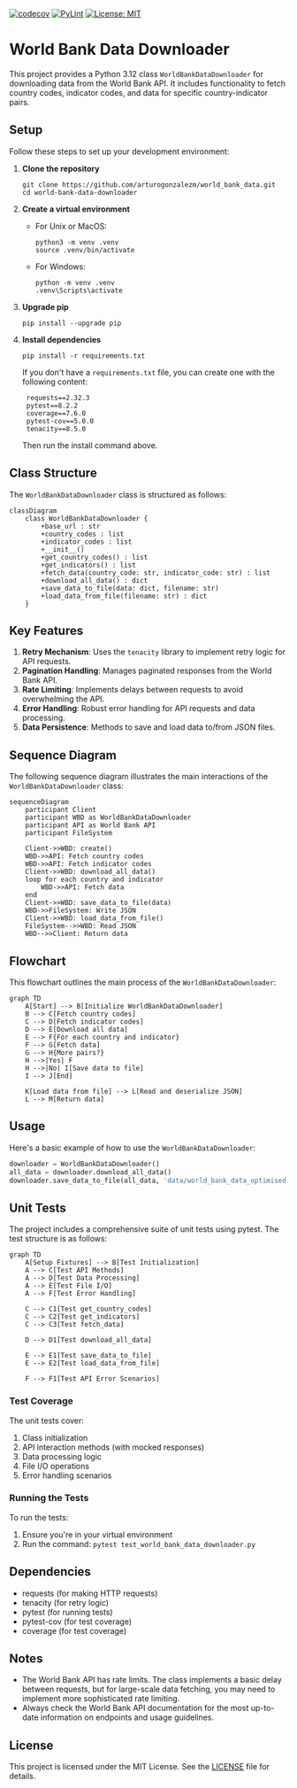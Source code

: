 [![codecov](https://codecov.io/gh/arturogonzalezm/world_bank_data/graph/badge.svg?token=cW9uPbPSUD)](https://codecov.io/gh/arturogonzalezm/world_bank_data)
[![PyLint](https://github.com/arturogonzalezm/world_bank_data/actions/workflows/workflow.yml/badge.svg)](https://github.com/arturogonzalezm/world_bank_data/actions/workflows/workflow.yml)
[![License: MIT](https://img.shields.io/badge/License-MIT-purple.svg)](https://opensource.org/licenses/MIT)

# World Bank Data Downloader

This project provides a Python 3.12 class `WorldBankDataDownloader` for downloading data from the World Bank API. It includes functionality to fetch country codes, indicator codes, and data for specific country-indicator pairs.

## Setup

Follow these steps to set up your development environment:

1. **Clone the repository**
   ```
   git clone https://github.com/arturogonzalezm/world_bank_data.git
   cd world-bank-data-downloader
   ```

2. **Create a virtual environment**
   - For Unix or MacOS:
     ```
     python3 -m venv .venv
     source .venv/bin/activate
     ```
   - For Windows:
     ```
     python -m venv .venv
     .venv\Scripts\activate
     ```

3. **Upgrade pip**
   ```
   pip install --upgrade pip
   ```

4. **Install dependencies**
   ```
   pip install -r requirements.txt
   ```

   If you don't have a `requirements.txt` file, you can create one with the following content:
   ```
    requests==2.32.3
    pytest==8.2.2
    coverage==7.6.0
    pytest-cov==5.0.0
    tenacity==8.5.0
   ```
   Then run the install command above.

## Class Structure

The `WorldBankDataDownloader` class is structured as follows:

```mermaid
classDiagram
    class WorldBankDataDownloader {
        +base_url : str
        +country_codes : list
        +indicator_codes : list
        +__init__()
        +get_country_codes() : list
        +get_indicators() : list
        +fetch_data(country_code: str, indicator_code: str) : list
        +download_all_data() : dict
        +save_data_to_file(data: dict, filename: str)
        +load_data_from_file(filename: str) : dict
    }
```

## Key Features

1. **Retry Mechanism**: Uses the `tenacity` library to implement retry logic for API requests.
2. **Pagination Handling**: Manages paginated responses from the World Bank API.
3. **Rate Limiting**: Implements delays between requests to avoid overwhelming the API.
4. **Error Handling**: Robust error handling for API requests and data processing.
5. **Data Persistence**: Methods to save and load data to/from JSON files.

## Sequence Diagram

The following sequence diagram illustrates the main interactions of the `WorldBankDataDownloader` class:

```mermaid
sequenceDiagram
    participant Client
    participant WBD as WorldBankDataDownloader
    participant API as World Bank API
    participant FileSystem

    Client->>WBD: create()
    WBD->>API: Fetch country codes
    WBD->>API: Fetch indicator codes
    Client->>WBD: download_all_data()
    loop for each country and indicator
        WBD->>API: Fetch data
    end
    Client->>WBD: save_data_to_file(data)
    WBD->>FileSystem: Write JSON
    Client->>WBD: load_data_from_file()
    FileSystem-->>WBD: Read JSON
    WBD-->>Client: Return data
```

## Flowchart

This flowchart outlines the main process of the `WorldBankDataDownloader`:

```mermaid
graph TD
    A[Start] --> B[Initialize WorldBankDataDownloader]
    B --> C[Fetch country codes]
    C --> D[Fetch indicator codes]
    D --> E[Download all data]
    E --> F{For each country and indicator}
    F --> G[Fetch data]
    G --> H{More pairs?}
    H -->|Yes| F
    H -->|No| I[Save data to file]
    I --> J[End]

    K[Load data from file] --> L[Read and deserialize JSON]
    L --> M[Return data]
```

## Usage

Here's a basic example of how to use the `WorldBankDataDownloader`:

```python
downloader = WorldBankDataDownloader()
all_data = downloader.download_all_data()
downloader.save_data_to_file(all_data, 'data/world_bank_data_optimised.json')
```

## Unit Tests

The project includes a comprehensive suite of unit tests using pytest. The test structure is as follows:

```mermaid
graph TD
    A[Setup Fixtures] --> B[Test Initialization]
    A --> C[Test API Methods]
    A --> D[Test Data Processing]
    A --> E[Test File I/O]
    A --> F[Test Error Handling]
    
    C --> C1[Test get_country_codes]
    C --> C2[Test get_indicators]
    C --> C3[Test fetch_data]
    
    D --> D1[Test download_all_data]
    
    E --> E1[Test save_data_to_file]
    E --> E2[Test load_data_from_file]
    
    F --> F1[Test API Error Scenarios]
```

### Test Coverage

The unit tests cover:

1. Class initialization
2. API interaction methods (with mocked responses)
3. Data processing logic
4. File I/O operations
5. Error handling scenarios

### Running the Tests

To run the tests:

1. Ensure you're in your virtual environment
2. Run the command: `pytest test_world_bank_data_downloader.py`

## Dependencies

- requests (for making HTTP requests)
- tenacity (for retry logic)
- pytest (for running tests)
- pytest-cov (for test coverage)
- coverage (for test coverage)

## Notes

- The World Bank API has rate limits. The class implements a basic delay between requests, but for large-scale data fetching, you may need to implement more sophisticated rate limiting.
- Always check the World Bank API documentation for the most up-to-date information on endpoints and usage guidelines.

## License

This project is licensed under the MIT License. See the [LICENSE](LICENSE) file for details.
